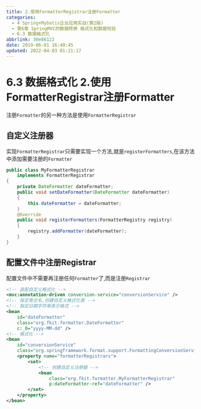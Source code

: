 ```yaml
---
title: 2.使用FormatterRegistrar注册Formatter
categories: 
  - 4 Spring+Mybatis企业应用实战(第2版)
  - 第6章 SpringMVC的数据转换 格式化和数据校验
  - 6.3 数据格式化
abbrlink: 30e86122
date: 2019-06-01 16:49:45
updated: 2022-04-03 01:21:17
---
```

# 6.3 数据格式化 2.使用FormatterRegistrar注册Formatter
注册`Formatter`的另一种方法是使用`FormatterRegistrar`
## 自定义注册器
实现`FormatterRegistrar`只需要实现一个方法,就是`registerFormatters`,在该方法中添加需要注册的`Formatter`
```java
public class MyFormatterRegistrar
    implements FormatterRegistrar
{
    private DateFormatter dateFormatter;
    public void setDateFormatter(DateFormatter dateFormatter)
    {
        this.dateFormatter = dateFormatter;
    }
    @Override
    public void registerFormatters(FormatterRegistry registry)
    {
        registry.addFormatter(dateFormatter);
    }
}
```
## 配置文件中注册Registrar
配置文件中不需要再注册任何`Formatter`了,而是注册`Registrar`
```xml
<!-- 装配自定义格式化 -->
<mvc:annotation-driven conversion-service="conversionService" />
<!-- 指定类全名,创建自定义格式化类 -->
<!-- 指定日期字符串表示格式 -->
<bean
    id="dateFormatter"
    class="org.fkit.formatter.DateFormatter"
    c:_0="yyyy-MM-dd" />
<!-- 格式化 -->
<bean
    id="conversionService"
    class="org.springframework.format.support.FormattingConversionServiceFactoryBean">
    <property name="formatterRegistrars">
        <set>
            <!-- 创建自定义注册器 -->
            <bean
                class="org.fkit.formatter.MyFormatterRegistrar"
                p:dateFormatter-ref="dateFormatter" />
        </set>
    </property>
</bean>
```
